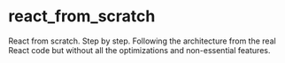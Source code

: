 # react_from_scratch
React from scratch. Step by step. Following the architecture from the real React code but without all the optimizations and non-essential features.
